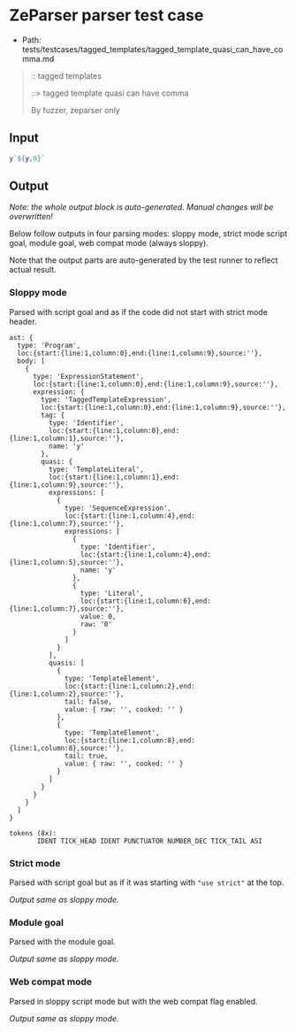 # ZeParser parser test case

- Path: tests/testcases/tagged_templates/tagged_template_quasi_can_have_comma.md

> :: tagged templates
>
> ::> tagged template quasi can have comma
>
> By fuzzer, zeparser only


## Input

`````js
y`${y,0}`
`````

## Output

_Note: the whole output block is auto-generated. Manual changes will be overwritten!_

Below follow outputs in four parsing modes: sloppy mode, strict mode script goal, module goal, web compat mode (always sloppy).

Note that the output parts are auto-generated by the test runner to reflect actual result.

### Sloppy mode

Parsed with script goal and as if the code did not start with strict mode header.

`````
ast: {
  type: 'Program',
  loc:{start:{line:1,column:0},end:{line:1,column:9},source:''},
  body: [
    {
      type: 'ExpressionStatement',
      loc:{start:{line:1,column:0},end:{line:1,column:9},source:''},
      expression: {
        type: 'TaggedTemplateExpression',
        loc:{start:{line:1,column:0},end:{line:1,column:9},source:''},
        tag: {
          type: 'Identifier',
          loc:{start:{line:1,column:0},end:{line:1,column:1},source:''},
          name: 'y'
        },
        quasi: {
          type: 'TemplateLiteral',
          loc:{start:{line:1,column:1},end:{line:1,column:9},source:''},
          expressions: [
            {
              type: 'SequenceExpression',
              loc:{start:{line:1,column:4},end:{line:1,column:7},source:''},
              expressions: [
                {
                  type: 'Identifier',
                  loc:{start:{line:1,column:4},end:{line:1,column:5},source:''},
                  name: 'y'
                },
                {
                  type: 'Literal',
                  loc:{start:{line:1,column:6},end:{line:1,column:7},source:''},
                  value: 0,
                  raw: '0'
                }
              ]
            }
          ],
          quasis: [
            {
              type: 'TemplateElement',
              loc:{start:{line:1,column:2},end:{line:1,column:2},source:''},
              tail: false,
              value: { raw: '', cooked: '' }
            },
            {
              type: 'TemplateElement',
              loc:{start:{line:1,column:8},end:{line:1,column:8},source:''},
              tail: true,
              value: { raw: '', cooked: '' }
            }
          ]
        }
      }
    }
  ]
}

tokens (8x):
       IDENT TICK_HEAD IDENT PUNCTUATOR NUMBER_DEC TICK_TAIL ASI
`````

### Strict mode

Parsed with script goal but as if it was starting with `"use strict"` at the top.

_Output same as sloppy mode._

### Module goal

Parsed with the module goal.

_Output same as sloppy mode._

### Web compat mode

Parsed in sloppy script mode but with the web compat flag enabled.

_Output same as sloppy mode._
